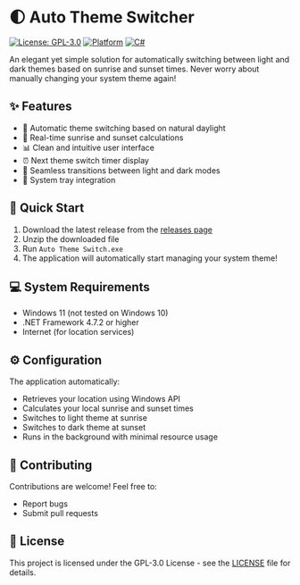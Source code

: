 # 🌓 Auto Theme Switcher

[![License: GPL-3.0](https://img.shields.io/badge/License-GPL%203.0-blue.svg)](https://opensource.org/licenses/GPL-3.0)
[![Platform](https://img.shields.io/badge/Platform-Windows-brightgreen.svg)](https://github.com/inconsistentPassion/Auto-Theme-Switcher)
[![C#](https://img.shields.io/badge/Language-C%23-purple.svg)](https://github.com/inconsistentPassion/Auto-Theme-Switcher)

An elegant yet simple solution for automatically switching between light and dark themes based on sunrise and sunset times. Never worry about manually changing your system theme again!

## ✨ Features

- 🔄 Automatic theme switching based on natural daylight
- 🌅 Real-time sunrise and sunset calculations
- 📊 Clean and intuitive user interface
- ⏰ Next theme switch timer display
- 🎨 Seamless transitions between light and dark modes
- 🔔 System tray integration

## 🎯 Quick Start

1. Download the latest release from the [releases page](https://github.com/inconsistentPassion/Auto-Theme-Switcher/releases)
2. Unzip the downloaded file
3. Run `Auto Theme Switch.exe`
4. The application will automatically start managing your system theme!

## 💻 System Requirements

- Windows 11 (not tested on Windows 10)
- .NET Framework 4.7.2 or higher
- Internet (for location services)

## ⚙️ Configuration

The application automatically:
- Retrieves your location using Windows API
- Calculates your local sunrise and sunset times
- Switches to light theme at sunrise
- Switches to dark theme at sunset
- Runs in the background with minimal resource usage

## 🤝 Contributing

Contributions are welcome! Feel free to:
- Report bugs
- Submit pull requests

## 📝 License

This project is licensed under the GPL-3.0 License - see the [LICENSE](LICENSE) file for details.
